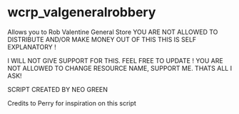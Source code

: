 # wcrp_valgeneralrobbery
 Allows you to Rob Valentine General Store
YOU ARE NOT ALLOWED TO DISTRIBUTE AND/OR MAKE MONEY OUT OF THIS THIS IS SELF EXPLANATORY !

I WILL NOT GIVE SUPPORT FOR THIS. FEEL FREE TO UPDATE ! YOU ARE NOT ALLOWED TO CHANGE RESOURCE NAME, SUPPORT ME. THATS ALL I ASK!

SCRIPT CREATED BY
NEO GREEN


Credits to Perry for inspiration on this script


